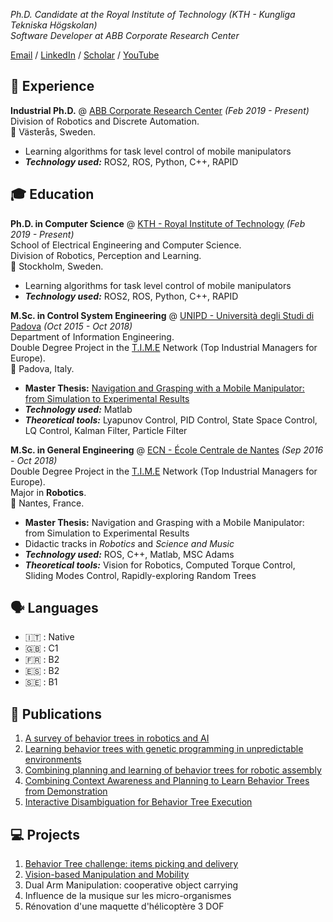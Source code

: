 
_Ph.D. Candidate at the Royal Institute of Technology (KTH - Kungliga Tekniska Högskolan)_  
_Software Developer at ABB Corporate Research Center_

[Email](matteo.iovino@se.abb.com) / [LinkedIn](https://www.linkedin.com/in/matteo~iovino/) / [Scholar](https://scholar.google.com/citations?user=dH2oc1QAAAAJ&hl=it) / [YouTube](https://www.youtube.com/channel/UCHL3PZ_AYCyejt8fxBMQqdg)

## 🏢 Experience

**Industrial Ph.D.** @ [ABB Corporate Research Center](https://global.abb/group/en/technology/corporate-research-centers/sweden) _(Feb 2019 - Present)_  
Division of Robotics and Discrete Automation.  
📍 Västerås, Sweden.  

* Learning algorithms for task level control of mobile manipulators
* **_Technology used:_** ROS2, ROS, Python, C++, RAPID


## 🎓 Education

**Ph.D. in Computer Science** @ [KTH - Royal Institute of Technology](https://www.kth.se/is/rpl/division-of-robotics-perception-and-learning-1.779439) _(Feb 2019 - Present)_  
School of Electrical Engineering and Computer Science.  
Division of Robotics, Perception and Learning.  
📍 Stockholm, Sweden.  

* Learning algorithms for task level control of mobile manipulators
* **_Technology used:_** ROS2, ROS, Python, C++, RAPID

**M.Sc. in Control System Engineering** @ [UNIPD - Università degli Studi di Padova](https://degrees.dei.unipd.it/master-degrees/control-systems-engineering/) _(Oct 2015 - Oct 2018)_  
Department of Information Engineering.  
Double Degree Project in the [T.I.M.E](https://timeassociation.org/) Network (Top Industrial Managers for Europe).  
📍 Padova, Italy.  

* **Master Thesis:** [Navigation and Grasping with a Mobile Manipulator: from Simulation to Experimental Results](https://thesis.unipd.it/handle/20.500.12608/26783)
* **_Technology used:_** Matlab
* **_Theoretical tools:_** Lyapunov Control, PID Control, State Space Control, LQ Control, Kalman Filter, Particle Filter

**M.Sc. in General Engineering** @ [ECN - École Centrale de Nantes](https://www.ec-nantes.fr/engineering-programme-diplome-dingenieur/course-specialisations-yrs-23/robotics) _(Sep 2016 - Oct 2018)_  
Double Degree Project in the [T.I.M.E](https://timeassociation.org/) Network (Top Industrial Managers for Europe).  
Major in **Robotics**.  
📍 Nantes, France.  

* **Master Thesis:** Navigation and Grasping with a Mobile Manipulator: from Simulation to Experimental Results
* Didactic tracks in _Robotics_ and _Science and Music_
* **_Technology used:_** ROS, C++, Matlab, MSC Adams
* **_Theoretical tools:_** Vision for Robotics, Computed Torque Control, Sliding Modes Control, Rapidly-exploring Random Trees

## 🗣️ Languages

- 🇮🇹 : Native
- 🇬🇧 : C1
- 🇫🇷 : B2
- 🇪🇸 : B2
- 🇸🇪 : B1

## 📖 Publications

1. [A survey of behavior trees in robotics and AI](https://www.sciencedirect.com/science/article/pii/S0921889022000513)
2. [Learning behavior trees with genetic programming in unpredictable environments](https://ieeexplore.ieee.org/abstract/document/9562088)
3. [Combining planning and learning of behavior trees for robotic assembly](https://arxiv.org/abs/2103.09036)
4. [Combining Context Awareness and Planning to Learn Behavior Trees from Demonstration](https://arxiv.org/abs/2109.07133)
5. [Interactive Disambiguation for Behavior Tree Execution](https://arxiv.org/abs/2203.02994)


## 💻 Projects

1. [Behavior Tree challenge: items picking and delivery](https://github.com/jstyrud/WASP-CBSS-BT)
2. [Vision-based Manipulation and Mobility](https://www.youtube.com/watch?v=ldcq6FBHAwY)
3. Dual Arm Manipulation: cooperative object carrying
4. Influence de la musique sur les micro-organismes
5. Rénovation d'une maquette d'hélicoptère 3 DOF
